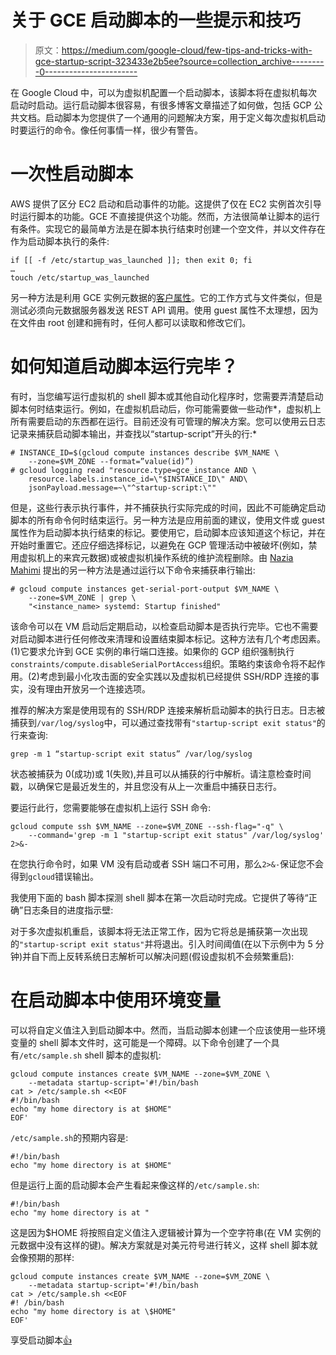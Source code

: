 # 关于 GCE 启动脚本的一些提示和技巧

> 原文：<https://medium.com/google-cloud/few-tips-and-tricks-with-gce-startup-script-323433e2b5ee?source=collection_archive---------0----------------------->

在 Google Cloud 中，可以为虚拟机配置一个启动脚本，该脚本将在虚拟机每次启动时启动。运行启动脚本很容易，有很多博客文章描述了如何做，包括 GCP 公共文档。启动脚本为您提供了一个通用的问题解决方案，用于定义每次虚拟机启动时要运行的命令。像任何事情一样，很少有警告。

# 一次性启动脚本

AWS 提供了区分 EC2 启动和启动事件的功能。这提供了仅在 EC2 实例首次引导时运行脚本的功能。GCE 不直接提供这个功能。然而，方法很简单让脚本的运行有条件。实现它的最简单方法是在脚本执行结束时创建一个空文件，并以文件存在作为启动脚本执行的条件:

```
if [[ -f /etc/startup_was_launched ]]; then exit 0; fi
…
touch /etc/startup_was_launched
```

另一种方法是利用 GCE 实例元数据的[客户属性](https://cloud.google.com/compute/docs/storing-retrieving-metadata#guest_attributes)。它的工作方式与文件类似，但是测试必须向元数据服务器发送 REST API 调用。使用 guest 属性不太理想，因为在文件由 root 创建和拥有时，任何人都可以读取和修改它们。

# 如何知道启动脚本运行完毕？

有时，当您编写运行虚拟机的 shell 脚本或其他自动化程序时，您需要弄清楚启动脚本何时结束运行。例如，在虚拟机启动后，你可能需要做一些动作*，虚拟机上所有需要启动的东西都在运行。目前还没有可管理的解决方案。您可以使用云日志记录来捕获启动脚本输出，并查找以“startup-script”开头的行:*

```
# INSTANCE_ID=$(gcloud compute instances describe $VM_NAME \
    --zone=$VM_ZONE --format=”value(id)”)
# gcloud logging read "resource.type=gce_instance AND \
    resource.labels.instance_id=\"$INSTANCE_ID\" AND\   
    jsonPayload.message=~\"^startup-script:\""
```

但是，这些行表示执行事件，并不捕获执行实际完成的时间，因此不可能确定启动脚本的所有命令何时结束运行。另一种方法是应用前面的建议，使用文件或 guest 属性作为启动脚本执行结束的标记。要使用它，启动脚本应该知道这个标记，并在开始时重置它。还应仔细选择标记，以避免在 GCP 管理活动中被破坏(例如，禁用虚拟机上的来宾元数据)或被虚拟机操作系统的维护流程删除。由 [Nazia Mahimi](https://medium.com/u/a255b051be06?source=post_page-----323433e2b5ee--------------------------------) 提出的另一种方法是通过运行以下命令来捕获串行输出:

```
# gcloud compute instances get-serial-port-output $VM_NAME \
    --zone=$VM_ZONE | grep \
    "<instance_name> systemd: Startup finished"
```

该命令可以在 VM 启动后定期启动，以检查启动脚本是否执行完毕。它也不需要对启动脚本进行任何修改来清理和设置结束脚本标记。这种方法有几个考虑因素。(1)它要求允许到 GCE 实例的串行端口连接。如果你的 GCP 组织强制执行`constraints/compute.disableSerialPortAccess`组织。策略约束该命令将不起作用。(2)考虑到最小化攻击面的安全实践以及虚拟机已经提供 SSH/RDP 连接的事实，没有理由开放另一个连接选项。

推荐的解决方案是使用现有的 SSH/RDP 连接来解析启动脚本的执行日志。日志被捕获到`/var/log/syslog`中，可以通过查找带有`"startup-script exit status"`的行来查询:

```
grep -m 1 “startup-script exit status” /var/log/syslog
```

状态被捕获为 0(成功)或 1(失败),并且可以从捕获的行中解析。请注意检查时间戳，以确保它是最近发生的，并且您没有从上一次重启中捕获日志行。

要运行此行，您需要能够在虚拟机上运行 SSH 命令:

```
gcloud compute ssh $VM_NAME --zone=$VM_ZONE --ssh-flag="-q" \
    --command='grep -m 1 "startup-script exit status" /var/log/syslog' 2>&-
```

在您执行命令时，如果 VM 没有启动或者 SSH 端口不可用，那么`2>&-`保证您不会得到`gcloud`错误输出。

我使用下面的 bash 脚本探测 shell 脚本在第一次启动时完成。它提供了等待“正确”日志条目的进度指示壁:

对于多次虚拟机重启，该脚本将无法正常工作，因为它将总是捕获第一次出现的`"startup-script exit status"`并将退出。引入时间阈值(在以下示例中为 5 分钟)并自下而上反转系统日志解析可以解决问题(假设虚拟机不会频繁重启):

# 在启动脚本中使用环境变量

可以将自定义值注入到启动脚本中。然而，当启动脚本创建一个应该使用一些环境变量的 shell 脚本文件时，这可能是一个障碍。以下命令创建了一个具有`/etc/sample.sh` shell 脚本的虚拟机:

```
gcloud compute instances create $VM_NAME --zone=$VM_ZONE \
    --metadata startup-script='#!/bin/bash
cat > /etc/sample.sh <<EOF
#!/bin/bash
echo "my home directory is at $HOME"
EOF'
```

`/etc/sample.sh`的预期内容是:

```
#!/bin/bash
echo "my home directory is at $HOME"
```

但是运行上面的启动脚本会产生看起来像这样的`/etc/sample.sh`:

```
#!/bin/bash
echo "my home directory is at "
```

这是因为$HOME 将按照自定义值注入逻辑被计算为一个空字符串(在 VM 实例的元数据中没有这样的键)。解决方案就是对美元符号进行转义，这样 shell 脚本就会像预期的那样:

```
gcloud compute instances create $VM_NAME --zone=$VM_ZONE \
    --metadata startup-script='#!/bin/bash
cat > /etc/sample.sh <<EOF
#! /bin/bash
echo "my home directory is at \$HOME"
EOF'
```

享受启动脚本[👍](https://emojipedia.org/thumbs-up/)